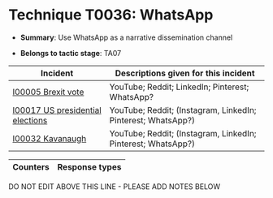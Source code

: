# Technique T0036: WhatsApp

* **Summary**: Use WhatsApp as a narrative dissemination channel

* **Belongs to tactic stage**: TA07


| Incident | Descriptions given for this incident |
| -------- | -------------------- |
| [I00005 Brexit vote](../incidents/I00005.md) | YouTube; Reddit; LinkedIn; Pinterest; WhatsApp? |
| [I00017 US presidential elections](../incidents/I00017.md) | YouTube; Reddit; (Instagram, LinkedIn; Pinterest; WhatsApp?) |
| [I00032 Kavanaugh](../incidents/I00032.md) | YouTube; Reddit; (Instagram, LinkedIn; Pinterest; WhatsApp?) |



| Counters | Response types |
| -------- | -------------- |


DO NOT EDIT ABOVE THIS LINE - PLEASE ADD NOTES BELOW